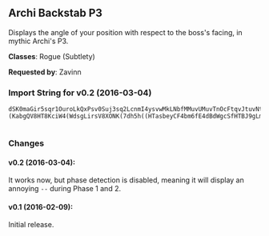 ## Archi Backstab P3

Displays the angle of your position with respect to the boss's facing, in mythic
Archi's P3.

**Classes**: Rogue (Subtlety)

**Requested by**: Zavinn

### Import String for v0.2 (2016-03-04)

    dSK0maGir5sqr1OuroLkQxPsv0Suj3sq2LcnmI4ysvwMkLNbfMMuvUMuvTnOcFtqvJtuvNtqP5PsvQ7bL2NkvvheQAHeupuuzIcuxeQ0gLk5JQuzKQuv6KcQSsGEPkvjZeQOBsqANQGFsKmubYsjs5PszQs4QeeBvLQWxvPQ4TqrQ7cfr7f0FLkgm1HjzXQqpMOMmexwPndOpdWOjWPv0RfumBsDBfSBj9BrgUeTCi9CHMUQUoH2UuP(ouugVOkNxaRNiv9EOimFIu5(qrY(rd7blGneybSPK)zQgHfW2SoFybSjlg)0aSPtYknn6ceDJcOXslzus)euNKvAAaPesUKoHsJLotIeeejsYiOojR00hvi5s6eknw6mGaLirIKmcsqDswPPXFr)0yPvIOQoBT7l672VyoSNotq8JpnwAjee)iYtJLgDbIUrbee)iYmwQvbOXsNLrq8JLcuXLglDpcsqDswPPdcJw5Q1rAS0yISGvOHHoir0O48ZUOZW9x0Qst3LwnSzx0zbRqddDUufrC(zx0zcvHgg6eq6xWsJZfWmvZUiywtCyivPBjru5LobKoNavkMDrN129fmRaOZLqrfl)zQMDrNvGzZ4Vi0bRqdtDJXSl6Sd7lyrPXhL3ACMQzykcQtYknDq9U1kxTosJLgtKHxRfrx6eq6U0QHnMDrN1eOKdJErOlsOdB9ZUOZUpOjracE6CcuPy2fDwWR6fqlmQQIKDrWSG34kJQ(n7Iol4nUYOQFMQzykcQtYkn9Xax0hZJglDFsWr4hVf2l6q3ULF)JH9gbjOojR00hvveAS0hN)4rvfHGeuNKvAAGIv5FMQ0ILiQFdsGkUNILRwFqnSNjinnn9eiDqy0kxToIPJLRwFqnSys6xWwjinnnnnnnn(XsbQ4sJLgdcstttV64obshuVBTYvRJy6y5Q1hudlMK(fSvcstttttttJFSuGkU0yP7rqAAA6TIqWTIqq8JILiQFdsGkU0yPflru)gKavCjib1jzLMgOyv(NPknskxA4O6lqNaaSONiinnnnnnn929w)l6FoSXxnuErhfpIB3B9VOfmr2CQ4VOxeKMMMMMMMoMerL37es4c(IoMerL3dQH9IoMerL3U0kaXl6ysevELMAI0LwbiErqAAAAAAAAKn(3jKWf8fnYg)dQH9IgzJFxAfG4fnYgFPPMiDPvaIx0JJJeKMMM(mbPPPPNaPJIhXT7T(0yXsN1ccxCIZo5W3k60esUC42AzeKMMMwvrOpQQiNIjru5TlTcq8IoNucvy8f4uQ76iLWG4MROJ0WfFUIWj1HocfF7EDMglw6CsjuHXxGtPURJucdIBUIosdx85kcNuh6CFLQveoCIl9lyReKMMMMMMMwNKvA6y5Q1hudlnw64Qx5)0Tl6XXXZeKMMMMMMMwSer9BqcuX9uSC16dQH9mbPPPP3kcb3kcbXpIKYLgoQ(c0jaalknwAKuU0Wr1xGobayrjib1jzLMgOyv(NPkTyjI63GNXsTkWPZeKMMMoui6jqA8JLcuXLMshwAmOFbBLG0000HcrJFezgl1Qa0yPZcfkJG0000HcrJUViALG0000HcrVvecstttRtYkn9h4I(ZJglTqQZpOuC(Zu9u2Xum27vOa2p7mbPPPPNaP)a0VGTsqAAAAAAAADswPPldCrxMhnwAHuNFqP48NP6PSsTkWIMDMG00000000tG0LbOFbBLG0000000000006KSstRQa0lnwA1RQ3ovgGoe9Xax0L5rhI(yENPdrREv92PpaDi6JbUO)8OdrFmVZeKMMMMMMMMMMMwvbOxAS0Nuva6L(Es3lFjNPXCAmWHe6q09YxcbPPPPPPPPPPPP1jzLMgqkHqJL(KQcqV03pDF9tNqPvva6L(EthQV(ptqAAAAAAAAAAAA8JiZyPwfGglnWe6G6pLjDYabI5rmhJrGshA2fnGucHwvrObKsi5s6ekDcL(OcjxsNqVOvva69mbPPPPPPPPPPPPr3xeTsqAAAAAAA6TIqqAAA6TIqqAAAA8JiZyPwfGglDwOqzeCRiee)OyjI63GNXsTkanwAXse1VbpJLAvaydj1rwm(PbOWWh(WMSy8tdfBEpSbuSk)Zu90zcstttRtYknn(l6NglTsev1zRDFrF3(fZH90zcstttpbs)0HOXp(03pn(rKN(fSvcstttttttJF8PXs)eKMMMMMMMg)OyjI63GNXsTkWPZeKMMMERieKMMMgDFr0kn(rKzSuRcqWTIaBiBug2WJkt3TKXB03K0dhHKGrij9bBiZyPwfOyZ7Hnmxg2aMQpS11evrl0unrl0fzkoaBat1VnL(fE4MeytWobi4HD1poUf2(L0hg4ahs6Vhg3YhcmuF5dBteydpQSGjTWk5WeF1r6GWa2M153ronuQ3FrGh6bB6KcbwaBYAvmclGTbr9pHfWM0K6oHGluy4dBXzfGEHnPj1Dcbx4dBitGaNYI6paSa2ge1)ewaF4dBBvojw)fDIaB9cFydlSbuj)ZufwaBdI6FclGp8HnuL8clGTbr9pHfWh(WgAsVWcyBqu)tyb8HpSfNs)clGTbr9pHfW2JzB9dafg(WwCwbOxy7XST(bGpSflxzybSniQ)jSaEadOWWh2IZka9cpGb8HTxP36dlGTbr9pHfWh(WMyC7iRvXiuyytmUD2QCsS(l6ebkmSjg3oXP0VqHHnX42jwUYqHHpSvfhkqNaaSOr4HEWg6cyMQfbkxy738Ey7rNaaSOWcytwm(PbydOyv(NP6PXXXZeKMMMwjIQ6S1Uhrs5sdhvFb6eaGf90444zcstttJUViAL(rfxcUveytwm(PHocMilS9ZHfb2KfJFAOZhOCHTT7T(W229w)iSLtkHkm(Io4uQ76G79a3dfDeYHUcholWvA4gmS9bkxytwm(Pb4dBy2e5fa7k85NFpmKCRFCe2E3Wi)(KabgQV8HT8KciW4(WdsgLirsV8XONK(7dh5h((HTasbeyCF4bm6fE4dBdWgcSfHTBJ9gLmEddyRB4HE9DRh8Hqa
     

### Changes

#### v0.2 (2016-03-04):

It works now, but phase detection is disabled, meaning it will display an
annoying `--` during Phase 1 and 2.

#### v0.1 (2016-02-09):

Initial release.

